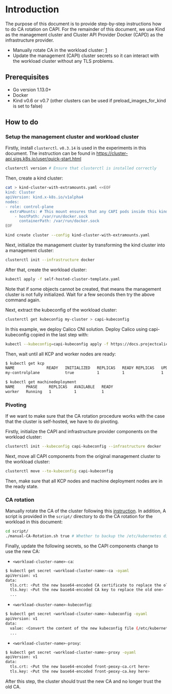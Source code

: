 # Introduction

The purpose of this document is to provide step-by-step instructions how to do CA rotation on CAPI. For the remainder of this document, we use Kind as the management cluster and Cluster API Provider Docker (CAPD) as the infrastructure provider.

- Manually rotate CA in the workload cluster: [1][1]
- Update the management (CAPI) cluster secrets so it can interact with the workload cluster without any TLS problems.

## Prerequisites

- Go version 1.13.0+
- Docker
- Kind v0.6 or v0.7 (other clusters can be used if preload_images_for_kind is set to false)

## How to do

### Setup the management cluster and workload cluster

Firstly, install `clusterctl`. `v0.3.14` is used in the experiments in this document. The instruction can be found in <https://cluster-api.sigs.k8s.io/user/quick-start.html>

```sh
clusterctl version # Ensure that clusterctl is installed correctly
```

Then, create a kind cluster:

```sh
cat > kind-cluster-with-extramounts.yaml <<EOF
kind: Cluster
apiVersion: kind.x-k8s.io/v1alpha4
nodes:
- role: control-plane
  extraMounts: # This mount ensures that any CAPI pods inside this kind cluster can interact with the docker socker of the host
    - hostPath: /var/run/docker.sock
      containerPath: /var/run/docker.sock
EOF

kind create cluster --config kind-cluster-with-extramounts.yaml
```

Next, initialize the management cluster by transforming the kind cluster into a management cluster:

```sh
clusterctl init --infrastructure docker
```

After that, create the workload cluster:

```sh
kubectl apply -f self-hosted-cluster-template.yaml
```

Note that if some objects cannot be created, that means the management cluster is not fully initialized. Wait for a few seconds then try the above command again.

Next, extract the kubeconfig of the workload cluster:

```sh
clusterctl get kubeconfig my-cluster > capi-kubeconfig
```

In this example, we deploy Calico CNI solution. Deploy Calico using capi-kubeconfig copied in the last step with:

```sh
kubectl --kubeconfig=capi-kubeconfig apply -f https://docs.projectcalico.org/v3.15/manifests/calico.yaml
```

Then, wait until all KCP and worker nodes are ready:

```sh
$ kubectl get kcp
NAME              READY   INITIALIZED   REPLICAS   READY REPLICAS   UPDATED REPLICAS   UNAVAILABLE REPLICAS
my-controlplane           true          1          1                1

$ kubectl get machinedeployment
NAME     PHASE     REPLICAS   AVAILABLE   READY
worker   Running   1          1           1
```

### Pivoting

If we want to make sure that the CA rotation procedure works with the case that the cluster is self-hosted, we have to do pivoting.

Firstly, initialize the CAPI and infrastructure provider components on the workload cluster:

```sh
clusterctl init --kubeconfig capi-kubeconfig --infrastructure docker
```

Next, move all CAPI components from the original management cluster to the workload cluster:

```sh
clusterctl move --to-kubeconfig capi-kubeconfig
```

Then, make sure that all KCP nodes and machine deployment nodes are in the ready state.

### CA rotation

Manually rotate the CA of the cluster following this [instruction][1]. In addition, A script is provided in the `script/` directory to do the CA rotation for the workload in this document:

```sh
cd script/
./manual-CA-Rotation.sh true # Whether to backup the /etc/kubernetes directory in the controlplane or not.
```

Finally, update the following secrets, so the CAPI components change to use the new CA:

- `<workload-cluster-name>-ca`:

```sh
$ kubectl get secret <workload-cluster-name>-ca -oyaml
apiVersion: v1
data:
  tls.crt: <Put the new base64-encoded CA certificate to replace the old one>
  tls.key: <Put the new base64-encoded CA key to replace the old one>
  ...
```

- `<workload-ckuster-name>-kubeconfig`:

```sh
$ kubectl get secret <workload-clsuter-name>-kubeconfig -oyaml
apiVersion: v1
data:
  value: <Convert the content of the new kubeconfig file (/etc/kubernetes/admin.conf) to base64 code and put it here>
  ...
```

- `<workload-cluster-name>-proxy`:

```sh
$ kubectl get secret <workload-cluster-name>-proxy -oyaml
apiVersion: v1
data:
  tls.crt: <Put the new base64-encoded front-peoxy-ca.crt here>
  tls.key: <Put the new base64-encoded front-peoxy-ca.key here>
```

After this step, the cluster should trust the new CA and no longer trust the old CA.

[1]: https://kubernetes.io/docs/tasks/tls/manual-rotation-of-ca-certificates/
